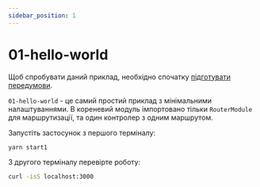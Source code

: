 ```yaml
---
sidebar_position: 1
---
```


# 01-hello-world

Щоб спробувати даний приклад, необхідно спочатку [підготувати передумови][1].

`01-hello-world` - це самий простий приклад з мінімальними налаштуваннями. В кореневий модуль імпортовано тільки `RouterModule` для маршрутизації, та один контролер з одним маршрутом.

Запустіть застосунок з першого терміналу:

```bash
yarn start1
```

З другого терміналу перевірте роботу:

```bash
curl -isS localhost:3000
```

[1]: /examples/prerequisite
